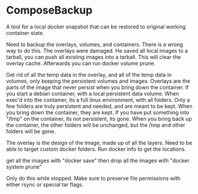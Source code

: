 # ComposeBackup

A tool for a local docker snapshot that can be restored to original working container state.

Need to backup the overlays, volumes, and containers.
There is a wrong way to do this.  The overlays were damaged.   He saved all local images to a tarball,  you can push all existing images into a tarball.   This will clear the overlay cache.   Afterwards you can run docker volume prune.

Get rid of all the temp data in the overlay, and all of the temp data in volumes, only keeping the persistent volumes and images.   Overlays are the parts of the image that never persist when you bring down the container.   If you start a debian container, with a local persistent data volume.  When exec'd into the container, its a full linux environment, with all folders.   Only a few folders are truly persistent and needed, and are meant to be kept.  When you bring down the container, they are kept.  If you have put something into "/tmp" on the container, its not persistent, its gone.  When you bring back up the container, the other folders will be unchanged, but the /tmp and other folders will be gone.

The overlay is the design of the image, made up of all the layers.
Need to be able to target custom docker folders.   Run docker info to get the locations.


get all the images with "docker save"
then drop all the images with "docker system prune"

Only do this while stopped.
Make sure to preserve file permissions with either rsync or special tar flags.
